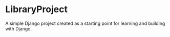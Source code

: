 # LibraryProject

A simple Django project created as a starting point for learning and building with Django.
